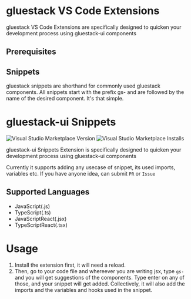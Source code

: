 # gluestack VS Code Extensions

gluestack VS Code Extensions are specifically designed to quicken your development process using gluestack-ui components

## Prerequisites

## Snippets

gluestack snippets are shorthand for commonly used gluestack components. All snippets start with the prefix gs- and are followed by the name of the desired component. It's that simple.

# gluestack-ui Snippets

![Visual Studio Marketplace Version](https://img.shields.io/visual-studio-marketplace/v/gluestack/gluestack-vscode)
![Visual Studio Marketplace Installs](https://img.shields.io/visual-studio-marketplace/i/gluestack/gluestack-vscode)

gluestack-ui Snippets Extension is specifically designed to quicken your development process using gluestack-ui components

Currently it supports adding any usecase of snippet, its used imports, variables etc. If you have anyone idea, can submit `PR` or `Issue`

## Supported Languages

- JavaScript(.js)
- TypeScript(.ts)
- JavaScriptReact(.jsx)
- TypeScriptReact(.tsx)

# Usage

1. Install the extension first, it will need a reload.
2. Then, go to your code file and whereever you are writing jsx, type `gs-` and you will get suggestions of the components. Type enter on any of those, and your snippet will get added.
   Collectively, it will also add the imports and the variables and hooks used in the snippet.

